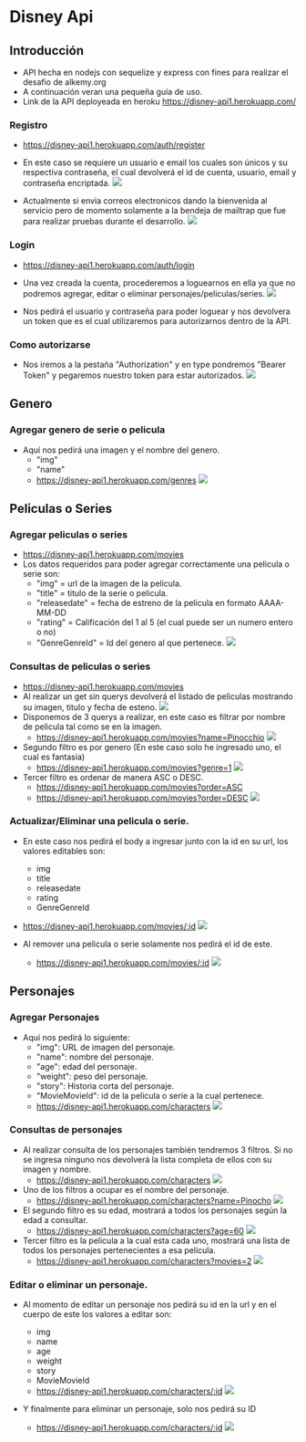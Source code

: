 # Disney Api
## Introducción
- API hecha en nodejs con sequelize y express con fines para realizar el desafio de alkemy.org
- A continuación veran una pequeña guía de uso.
- Link de la API deployeada en heroku https://disney-api1.herokuapp.com/

### Registro
- https://disney-api1.herokuapp.com/auth/register
- En este caso se requiere un usuario e email los cuales son únicos y su respectiva contraseña, el cual devolverá el id de cuenta, usuario, email y contraseña encriptada.
[![](https://i.imgur.com/k2Oc1oa.png)](https://i.imgur.com/k2Oc1oa.png)

- Actualmente si envia correos electronicos dando la bienvenida al servicio pero de momento solamente a la bendeja de mailtrap que fue para realizar pruebas durante el desarrollo.
[![](https://i.imgur.com/B4OoTQ7.png)](https://i.imgur.com/B4OoTQ7.png)

### Login
- https://disney-api1.herokuapp.com/auth/login
- Una vez creada la cuenta, procederemos a loguearnos en ella ya que no podremos agregar, editar o eliminar personajes/peliculas/series.
[![](https://i.imgur.com/k6tzYrq.png)](https://i.imgur.com/k6tzYrq.png)

- Nos pedirá el usuario y contraseña para poder loguear y nos devolvera un token que es el cual utilizaremos para autorizarnos dentro de la API.

### Como autorizarse
- Nos iremos a la pestaña "Authorization" y en type pondremos "Bearer Token" y pegaremos nuestro token para estar autorizados.
[![](https://i.imgur.com/pqEJVcD.png)](https://i.imgur.com/pqEJVcD.png)
## Genero
### Agregar genero de serie o pelicula
- Aquí nos pedirá una imagen y el nombre del genero.
	- "img"
	- "name"
	- https://disney-api1.herokuapp.com/genres
[![](https://i.imgur.com/V8bqQPT.png)](https://i.imgur.com/V8bqQPT.png)
## Peliculas o Series
### Agregar peliculas o series
- https://disney-api1.herokuapp.com/movies
- Los datos requeridos para poder agregar correctamente una pelicula o serie son:
	- "img" = url de la imagen de la pelicula.
	- "title" = titulo de la serie o pelicula.
	- "releasedate" = fecha de estreno de la pelicula en formato AAAA-MM-DD
	- "rating" = Calificación del 1 al 5 (el cual puede ser un numero entero o no)
	- "GenreGenreId" = Id del genero al que pertenece.
[![](https://i.imgur.com/qUxO9Eu.png)](https://i.imgur.com/qUxO9Eu.png)

### Consultas de peliculas o series
- https://disney-api1.herokuapp.com/movies
- Al realizar un get sin querys devolverá el listado de peliculas mostrando su imagen, titulo y fecha de esteno.
[![](https://i.imgur.com/qlNltat.png)](https://i.imgur.com/qlNltat.png)
- Disponemos de 3 querys a realizar, en este caso es filtrar por nombre de pelicula tal como se en la imagen.
	- https://disney-api1.herokuapp.com/movies?name=Pinocchio
[![](https://i.imgur.com/mG3L4tx.png)](https://i.imgur.com/mG3L4tx.png)
- Segundo filtro es por genero (En este caso solo he ingresado uno, el cual es fantasia)
	- https://disney-api1.herokuapp.com/movies?genre=1
[![](https://i.imgur.com/PlzthSi.png)](https://i.imgur.com/PlzthSi.png)
- Tercer filtro es ordenar de manera ASC o DESC.
	- https://disney-api1.herokuapp.com/movies?order=ASC
	- https://disney-api1.herokuapp.com/movies?order=DESC
[![](https://i.imgur.com/EWOn9Ho.png)](https://i.imgur.com/EWOn9Ho.png)

### Actualizar/Eliminar una pelicula o serie.
- En este caso nos pedirá el body a ingresar junto con la id en su url, los valores editables son:
	- img
	- title
	- releasedate
	- rating
	- GenreGenreId
- https://disney-api1.herokuapp.com/movies/:id
[![](https://i.imgur.com/cljniI1.png)](https://i.imgur.com/cljniI1.png)

- Al remover una pelicula o serie solamente nos pedirá el id de este.
	- https://disney-api1.herokuapp.com/movies/:id
[![](https://i.imgur.com/UHGpFdl.png)](https://i.imgur.com/UHGpFdl.png)

## Personajes
### Agregar Personajes
- Aquí nos pedirá lo siguiente:
	- "img": URL de imagen del personaje.
	- "name": nombre del personaje.
	- "age": edad del personaje.
	- "weight": peso del personaje.
	- "story": Historia corta del personaje.
	- "MovieMovieId": id de la pelicula o serie a la cual pertenece.
	- https://disney-api1.herokuapp.com/characters
[![](https://i.imgur.com/QYDWWJP.png)](https://i.imgur.com/QYDWWJP.png)
### Consultas de personajes
- Al realizar consulta de los personajes también tendremos 3 filtros. Si no se ingresa ninguno nos devolverá la lista completa de ellos con su imagen y nombre.
	- https://disney-api1.herokuapp.com/characters
[![](https://i.imgur.com/6vpGy2K.png)](https://i.imgur.com/6vpGy2K.png)
- Uno de los filtros a ocupar es el nombre del personaje.
	- https://disney-api1.herokuapp.com/characters?name=Pinocho
[![](https://i.imgur.com/Q38oXj4.png)](https://i.imgur.com/Q38oXj4.png)
- El segundo filtro es su edad, mostrará a todos los personajes según la edad a consultar.
	- https://disney-api1.herokuapp.com/characters?age=60
[![](https://i.imgur.com/IP7PFdP.png)](https://i.imgur.com/IP7PFdP.png)
- Tercer filtro es la pelicula a la cual esta cada uno, mostrará una lista de todos los personajes pertenecientes a esa pelicula.
	- https://disney-api1.herokuapp.com/characters?movies=2
[![](https://i.imgur.com/dHEm79t.png)](https://i.imgur.com/dHEm79t.png)

### Editar o eliminar un personaje.
- Al momento de editar un personaje nos pedirá su id en la url y en el cuerpo de este los valores a editar son:
	- img
	- name
	- age
	- weight
	- story
	- MovieMovieId
	- https://disney-api1.herokuapp.com/characters/:id
[![](https://i.imgur.com/vryobJB.png)](https://i.imgur.com/vryobJB.png)

- Y finalmente para eliminar un personaje, solo nos pedirá su ID
	- https://disney-api1.herokuapp.com/characters/:id
[![](https://i.imgur.com/4Qtn3la.png)](https://i.imgur.com/4Qtn3la.png)
